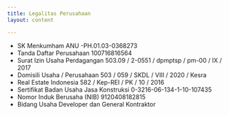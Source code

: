 ```yaml
---
title: Legalitas Perusahaan
layout: content

---
```


* SK Menkumham ANU -PH.01.03-0368273
* Tanda Daftar Perusahaan 100716816564
* Surat Izin Usaha Perdagangan 503.09 / 2-0551 / dpmptsp / pm-00 / IX / 2017
* Domisili Usaha / Perusahaan 503 / 059 / SKDL / VIII / 2020 / Kesra
* Real Estate Indonesia 582 / Kep-REI / PK / 10 / 2016
* Sertifikat Badan Usaha Jasa Konstruksi 0-3216-06-134-1-10-107435
* Nomor Induk Berusaha (NIB) 9120408182815
* Bidang Usaha Developer dan General Kontraktor